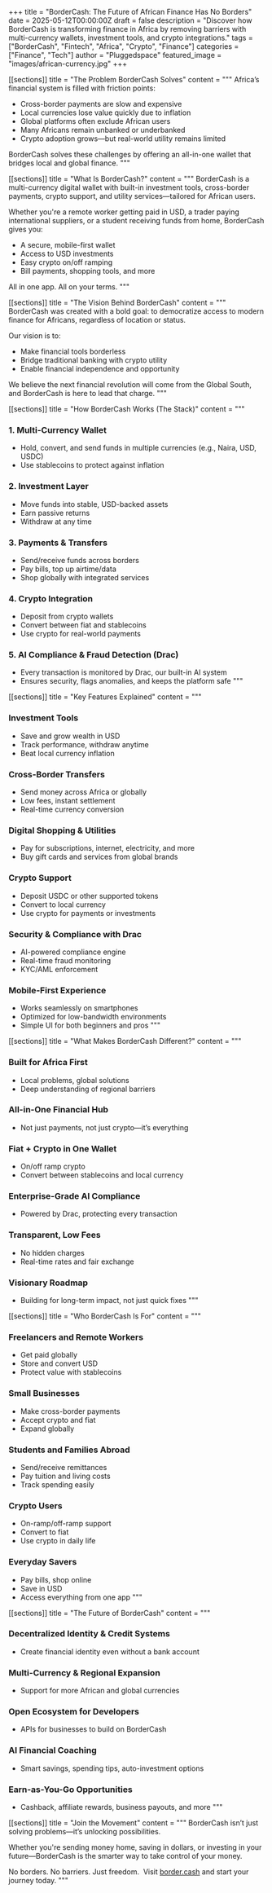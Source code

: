 +++
title = "BorderCash: The Future of African Finance Has No Borders"
date = 2025-05-12T00:00:00Z
draft = false
description = "Discover how BorderCash is transforming finance in Africa by removing barriers with multi-currency wallets, investment tools, and crypto integrations."
tags = ["BorderCash", "Fintech", "Africa", "Crypto", "Finance"]
categories = ["Finance", "Tech"]
author = "Pluggedspace"
featured_image = "images/african-currency.jpg"
+++ 

[[sections]]
title = "The Problem BorderCash Solves"
content = """
Africa’s financial system is filled with friction points: 

- Cross-border payments are slow and expensive  
- Local currencies lose value quickly due to inflation  
- Global platforms often exclude African users  
- Many Africans remain unbanked or underbanked  
- Crypto adoption grows—but real-world utility remains limited  

BorderCash solves these challenges by offering an all-in-one wallet that bridges local and global finance.
""" 

[[sections]]
title = "What Is BorderCash?"
content = """
BorderCash is a multi-currency digital wallet with built-in investment tools, cross-border payments, crypto support, and utility services—tailored for African users. 

Whether you're a remote worker getting paid in USD, a trader paying international suppliers, or a student receiving funds from home, BorderCash gives you: 

- A secure, mobile-first wallet  
- Access to USD investments  
- Easy crypto on/off ramping  
- Bill payments, shopping tools, and more  

All in one app. All on your terms.
""" 

[[sections]]
title = "The Vision Behind BorderCash"
content = """
BorderCash was created with a bold goal: to democratize access to modern finance for Africans, regardless of location or status. 

Our vision is to: 

- Make financial tools borderless  
- Bridge traditional banking with crypto utility  
- Enable financial independence and opportunity  

We believe the next financial revolution will come from the Global South, and BorderCash is here to lead that charge.
""" 

[[sections]]
title = "How BorderCash Works (The Stack)"
content = """
### 1. Multi-Currency Wallet
- Hold, convert, and send funds in multiple currencies (e.g., Naira, USD, USDC)  
- Use stablecoins to protect against inflation  

### 2. Investment Layer
- Move funds into stable, USD-backed assets  
- Earn passive returns  
- Withdraw at any time  

### 3. Payments & Transfers
- Send/receive funds across borders  
- Pay bills, top up airtime/data  
- Shop globally with integrated services  

### 4. Crypto Integration
- Deposit from crypto wallets  
- Convert between fiat and stablecoins  
- Use crypto for real-world payments  

### 5. AI Compliance & Fraud Detection (Drac)
- Every transaction is monitored by Drac, our built-in AI system  
- Ensures security, flags anomalies, and keeps the platform safe
""" 

[[sections]]
title = "Key Features Explained"
content = """
### Investment Tools
- Save and grow wealth in USD  
- Track performance, withdraw anytime  
- Beat local currency inflation  

### Cross-Border Transfers
- Send money across Africa or globally  
- Low fees, instant settlement  
- Real-time currency conversion  

### Digital Shopping & Utilities
- Pay for subscriptions, internet, electricity, and more  
- Buy gift cards and services from global brands  

### Crypto Support
- Deposit USDC or other supported tokens  
- Convert to local currency  
- Use crypto for payments or investments  

### Security & Compliance with Drac
- AI-powered compliance engine  
- Real-time fraud monitoring  
- KYC/AML enforcement  

### Mobile-First Experience
- Works seamlessly on smartphones  
- Optimized for low-bandwidth environments  
- Simple UI for both beginners and pros
""" 

[[sections]]
title = "What Makes BorderCash Different?"
content = """
### Built for Africa First
- Local problems, global solutions  
- Deep understanding of regional barriers  

### All-in-One Financial Hub
- Not just payments, not just crypto—it’s everything  

### Fiat + Crypto in One Wallet
- On/off ramp crypto  
- Convert between stablecoins and local currency  

### Enterprise-Grade AI Compliance
- Powered by Drac, protecting every transaction  

### Transparent, Low Fees
- No hidden charges  
- Real-time rates and fair exchange  

### Visionary Roadmap
- Building for long-term impact, not just quick fixes
""" 

[[sections]]
title = "Who BorderCash Is For"
content = """
### Freelancers and Remote Workers
- Get paid globally  
- Store and convert USD  
- Protect value with stablecoins  

### Small Businesses
- Make cross-border payments  
- Accept crypto and fiat  
- Expand globally  

### Students and Families Abroad
- Send/receive remittances  
- Pay tuition and living costs  
- Track spending easily  

### Crypto Users
- On-ramp/off-ramp support  
- Convert to fiat  
- Use crypto in daily life  

### Everyday Savers
- Pay bills, shop online  
- Save in USD  
- Access everything from one app
""" 

[[sections]]
title = "The Future of BorderCash"
content = """
### Decentralized Identity & Credit Systems
- Create financial identity even without a bank account  

### Multi-Currency & Regional Expansion
- Support for more African and global currencies  

### Open Ecosystem for Developers
- APIs for businesses to build on BorderCash  

### AI Financial Coaching
- Smart savings, spending tips, auto-investment options  

### Earn-as-You-Go Opportunities
- Cashback, affiliate rewards, business payouts, and more
""" 

[[sections]]
title = "Join the Movement"
content = """
BorderCash isn’t just solving problems—it’s unlocking possibilities. 

Whether you're sending money home, saving in dollars, or investing in your future—BorderCash is the smarter way to take control of your money. 

No borders. No barriers. Just freedom.  
Visit [border.cash](https://border.cash) and start your journey today.
"""